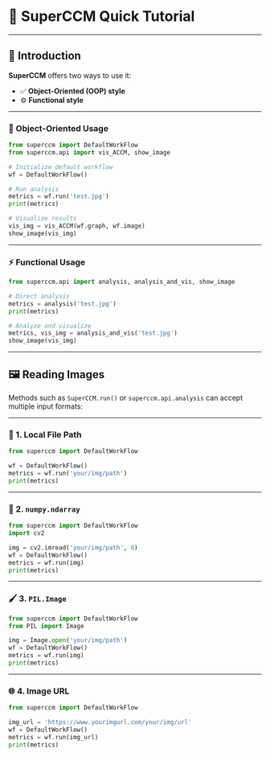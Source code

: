 # 🎇 SuperCCM Quick Tutorial

---

## 🧭 Introduction

**SuperCCM** offers two ways to use it:

* ✅ **Object-Oriented (OOP) style**
* ⚙️ **Functional style**

---

### 💎 Object-Oriented Usage

```python
from superccm import DefaultWorkFlow
from superccm.api import vis_ACCM, show_image

# Initialize default workflow
wf = DefaultWorkFlow()

# Run analysis
metrics = wf.run('test.jpg')
print(metrics)

# Visualize results
vis_img = vis_ACCM(wf.graph, wf.image)
show_image(vis_img)
```

---

### ⚡ Functional Usage

```python
from superccm.api import analysis, analysis_and_vis, show_image

# Direct analysis
metrics = analysis('test.jpg')
print(metrics)

# Analyze and visualize
metrics, vis_img = analysis_and_vis('test.jpg')
show_image(vis_img)
```

---

## 🖼️ Reading Images

Methods such as `SuperCCM.run()` or `superccm.api.analysis` can accept multiple input formats:

---

### 📂 1. Local File Path

```python
from superccm import DefaultWorkFlow

wf = DefaultWorkFlow()
metrics = wf.run('your/img/path')
print(metrics)
```

---

### 🧮 2. `numpy.ndarray`

```python
from superccm import DefaultWorkFlow
import cv2

img = cv2.imread('your/img/path', 0)
wf = DefaultWorkFlow()
metrics = wf.run(img)
print(metrics)
```

---

### 🖌️ 3. `PIL.Image`

```python
from superccm import DefaultWorkFlow
from PIL import Image

img = Image.open('your/img/path')
wf = DefaultWorkFlow()
metrics = wf.run(img)
print(metrics)
```

---

### 🌐 4. Image URL

```python
from superccm import DefaultWorkFlow

img_url = 'https://www.yourimgurl.com/your/img/url'
wf = DefaultWorkFlow()
metrics = wf.run(img_url)
print(metrics)
```
